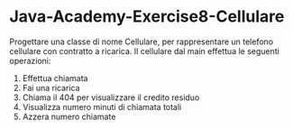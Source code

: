 # Java-Academy-Exercise8-Cellulare
Progettare una classe di nome Cellulare, per rappresentare un telefono cellulare con contratto a ricarica.
Il cellulare dal main effettua le seguenti operazioni:
<ol>
  <li>Effettua chiamata</li>
  <li>Fai una ricarica</li>
  <li>Chiama il 404 per visualizzare il credito residuo</li>
  <li>Visualizza numero minuti di chiamata totali</li>
  <li>Azzera numero chiamate</li>
</ol>

